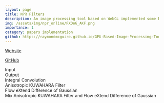 ```yaml
---
layout: page
title: NPR Filters
description: An image processing tool based on WebGL implemented some Non-photorealistic rendering (NPR) related algorithms. Supported basic image filters (Sobel, Laplacian, Gaussian, Difference of Gaussian (DoG), Bloom). Implemented Line integral convolution, Extended DoG (XDoG), Flow-based XDoG, Kuwahara filter, Generalized Kuwahara filter and Anisotropic Kuwahara filter
img: /assets/img/npr_online/FXDoG_AKF.png
importance: 1
category: papers implementation
github: https://raymondmcguire.github.io/GPU-Based-Image-Processing-Tools/
---
```

<a href="https://raymondmcguire.github.io/GPU-Based-Image-Processing-Tools/" target="_blank" title="GPU Based Image Processing Tools">Website</a>

<a href="https://github.com/RaymondMcGuire/GPU-Based-Image-Processing-Tools" target="_blank" title="GPU Based Image Processing Tools">GitHub</a>

<div class="caption">
    Input
</div>
<center>
<div class="row">
    <div class="col-sm mt-3 mt-md-0">
        <img class="img-fluid rounded z-depth-1" src="{{ '/assets/img/npr_online/anim.png' | relative_url }}" alt="" title="input image"/>
    </div>
</div>
</center>

<div class="caption">
    Output
</div>
<div class="row justify-content-sm-center">
    <div class="col-sm-6 mt-3 mt-md-0">
        <img class="img-fluid rounded z-depth-1" src="{{ '/assets/img/npr_online/LIC.png' | relative_url }}" alt="" title="Line Integral Convolution"/>
        <div class="caption">
            Integral Convolution
        </div>
    </div>
    <div class="col-sm-6 mt-3 mt-md-0">
        <img class="img-fluid rounded z-depth-1" src="{{ '/assets/img/npr_online/AKF.png' | relative_url }}" alt="" title="Anisotropic KUWAHARA Filter"/>
             <div class="caption">
            Anisotropic KUWAHARA Filter
     </div>
    </div>

</div>

<div class="row justify-content-sm-center">
    <div class="col-sm-6 mt-3 mt-md-0">
        <img class="img-fluid rounded z-depth-1" src="{{ '/assets/img/npr_online/FXDoG.png' | relative_url }}" alt="" title="Line Flow eXtend Difference of Gaussian"/>
        <div class="caption">
            Flow eXtend Difference of Gaussian
        </div>
    </div>
    <div class="col-sm-6 mt-3 mt-md-0">
        <img class="img-fluid rounded z-depth-1" src="{{ '/assets/img/npr_online/FXDoG_AKF.png' | relative_url }}" alt="" title="Mix Anisotropic KUWAHARA Filter and Flow eXtend Difference of Gaussian"/>
         <div class="caption">
            Mix Anisotropic KUWAHARA Filter and Flow eXtend Difference of Gaussian
    </div>
    </div>
    
</div>